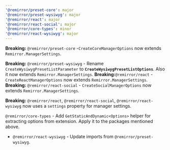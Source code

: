 ```yaml
---
'@remirror/preset-core': major
'@remirror/preset-wysiwyg': major
'@remirror/react': major
'@remirror/react-social': major
'@remirror/core-types': minor
'@remirror/react-wysiwyg': major
---
```


**Breaking:** `@remirror/preset-core` -`CreateCoreManagerOptions` now extends `Remirror.ManagerSettings`.

**Breaking:** `@remirror/preset-wysiwyg` - Rename `CreateWysiwygPresetListParameter` to **`CreateWysiwygPresetListOptions`**. Also it now extends `Remirror.ManagerSettings`. **Breaking:**`@remirror/react` - `CreateReactManagerOptions` now extends `Remirror.ManagerSettings`. **Breaking:** `@remirror/react-social` - `CreateSocialManagerOptions` now extends `Remirror.ManagerSettings`.

**Breaking:** `@remirror/react`, `@remirror/react-social`, `@remirror/react-wysiwyg` now uses a `settings` property for manager settings.

`@remirror/core-types` - Add `GetStaticAndDynamic<Options>` helper for extracting options from extension. Apply it to the packages mentioned above.

- `@remirror/react-wysiwyg` - Update imports from `@remirror/preset-wysiwyg`.
